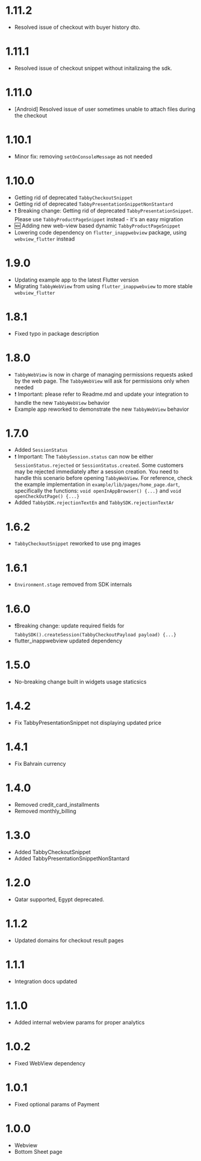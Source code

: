# 1.11.2

- Resolved issue of checkout with buyer history dto.

# 1.11.1

- Resolved issue of checkout snippet without initalizaing the sdk.

# 1.11.0

- [Android] Resolved issue of user sometimes unable to attach files during the checkout

# 1.10.1

- Minor fix: removing `setOnConsoleMessage` as not needed

# 1.10.0

- Getting rid of deprecated `TabbyCheckoutSnippet`
- Getting rid of deprecated `TabbyPresentationSnippetNonStantard`
- ❗️ Breaking change: Getting rid of deprecated `TabbyPresentationSnippet`. Please use `TabbyProductPageSnippet` instead - it's an easy migration
- 🆕 Adding new web-view based dynamic `TabbyProductPageSnippet`
- Lowering code dependency on `flutter_inappwebview` package, using `webview_flutter` instead

# 1.9.0

- Updating example app to the latest Flutter version
- Migrating `TabbyWebView` from using `flutter_inappwebview` to more stable `webview_flutter`

# 1.8.1

- Fixed typo in package description

# 1.8.0

- `TabbyWebView` is now in charge of managing permissions requests asked by the web page. The `TabbyWebView` will ask for permissions only when needed
- ❗ Important: please refer to Readme.md and update your integration to handle the new `TabbyWebView` behavior
- Example app reworked to demonstrate the new `TabbyWebView` behavior

# 1.7.0

- Added `SessionStatus`
- ❗ Important: The `TabbySession.status` can now be either `SessionStatus.rejected` or `SessionStatus.created`. Some customers may be rejected immediately after a session creation. You need to handle this scenario before opening `TabbyWebView`.
  For reference, check the example implementation in `example/lib/pages/home_page.dart`, specifically the functions: `void openInAppBrowser() {...}` and `void openCheckOutPage() {...}`
- Added `TabbySDK.rejectionTextEn` and `TabbySDK.rejectionTextAr`

# 1.6.2

- `TabbyCheckoutSnippet` reworked to use png images

# 1.6.1

- `Environment.stage` removed from SDK internals

# 1.6.0

- ❗️Breaking change: update required fields for `TabbySDK().createSession(TabbyCheckoutPayload payload) {...}`
- flutter_inappwebview updated dependency

# 1.5.0

- No-breaking change built in widgets usage staticsics

# 1.4.2

- Fix TabbyPresentationSnippet not displaying updated price

# 1.4.1

- Fix Bahrain currency

# 1.4.0

- Removed credit_card_installments
- Removed monthly_billing

# 1.3.0

- Added TabbyCheckoutSnippet
- Added TabbyPresentationSnippetNonStantard

# 1.2.0

- Qatar supported, Egypt deprecated.

# 1.1.2

- Updated domains for checkout result pages

# 1.1.1

- Integration docs updated

# 1.1.0

- Added internal webview params for proper analytics

# 1.0.2

- Fixed WebView dependency

# 1.0.1

- Fixed optional params of Payment

# 1.0.0

- Webview
- Bottom Sheet page

